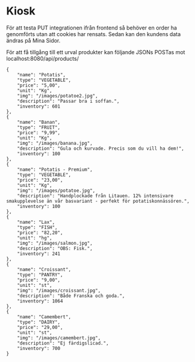 # Kiosk
För att testa PUT integrationen ifrån frontend så behöver en order ha genomförts utan att cookies har rensats. Sedan kan den kundens data ändras på Mina Sidor.

För att få tillgång till ett urval produkter kan följande JSONs POSTas mot localhost:8080/api/products/

    {  
        "name": "Potatis",
        "type": "VEGETABLE",
        "price": "5,00",
        "unit": "Kg",
        "img": "/images/potatoe2.jpg",
        "description": "Passar bra i soffan.",
        "inventory": 601
    },
    {
        "name": "Banan",
        "type": "FRUIT",
        "price": "9,99",
        "unit": "Kg",
        "img": "/images/banana.jpg",
        "description": "Gula och kurvade. Precis som du vill ha dem!",
        "inventory": 100
    },
    {
        "name": "Potatis - Premium",
        "type": "VEGETABLE",
        "price": "23,00",
        "unit": "Kg",
        "img": "/images/potatoe.jpg",
        "description": "Handplockade från Litauen. 12% intensivare smakupplevelse än vår basvariant - perfekt för potatiskonnässören.",
        "inventory": 100
    },
    {
        "name": "Lax",
        "type": "FISH",
        "price": "82,20",
        "unit": "hg",
        "img": "/images/salmon.jpg",
        "description": "OBS: Fisk.",
        "inventory": 241
    },
    {
        "name": "Croissant",
        "type": "PANTRY",
        "price": "9,00",
        "unit": "st",
        "img": "/images/croissant.jpg",
        "description": "Både Franska och goda.",
        "inventory": 1064
    },
    {
        "name": "Camembert",
        "type": "DAIRY",
        "price": "29,00",
        "unit": "st",
        "img": "/images/camembert.jpg",
        "description": "Ej färdigslicad.",
        "inventory": 700
    }


